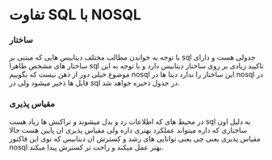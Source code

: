 # تفاوت SQL با NOSQL

### ساختار
با توجه به خواندن مطالب مختلف دیتابیس هایی که مبتنی بر sql جدولی هست و دارای ساختار های مشخص ظاهرا sql تاکیید زیادی بر روی ساختار دیتابیس دارد و با توجه به این موضوع خیلی دور از ذهن نیست که بگوییم nosql این ساختار را ندارد دیتا ها در nosql در فایل ها ذخیر میشود ولی در sql در جدول ذخیره خواهد شد.

### مقیاس پذیری 
در محیط های که اطلاعات رد و بدل میشوند و تراکنش ها زیاد هست sql به دلیل اون ساختاری که داره میتواند عملکرد بهتری داره ولی مقیاس پذیری ان پایین هست حالا مقیاس پذیری یعنی چی یعنی توانایی های رشد و کسترش ان دیتابیس که توی این فاکتور nosql بهتر عمل میکند و راحت تر کسترش پیدا میکند.


